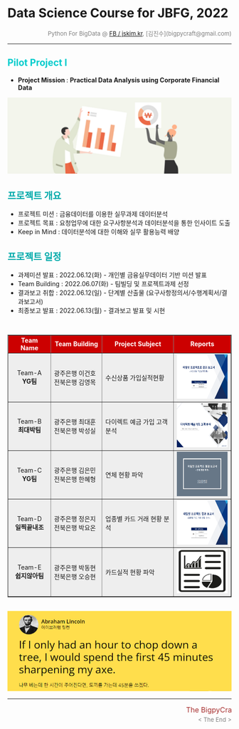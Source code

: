 # Data Science Course for JBFG, 2022

<div align='right'><font size=2 color='gray'>Python For BigData @ <font color='blue'><a href='https://www.facebook.com/jskim.kr'>FB / jskim.kr</a></font>, [김진수](bigpycraft@gmail.com)</font></div>
<hr>

<h2><font color="#00CCCC"><b>Pilot Project I</b></font></h2>


- <b>Project Mission </b> : <b>Practical Data Analysis using Corporate Financial Data </b>

<img src="./images/finace_da_01.png">

<br/>

## <font color='#00AAAA'>프로젝트 개요</font>
>  
- 프로젝트 미션 : 금융데이터를 이용한 실무과제 데이터분석
- 프로젝트 목표 : 요청업무에 대한 요구사항분석과 데이터분석을 통한 인사이트 도출
- Keep in Mind : 데이터분석에 대한 이해와 실무 활용능력 배양

## <font color='#00AAAA'>프로젝트 일정</font>

- 과제미션  발표 : 2022.06.12(화) - 개인별 금융실무데이터 기반 미션 발표
- Team Building : 2022.06.07(화) - 팀빌딩 및 프로젝트과제 선정 
- 결과보고  취합 : 2022.06.12(일) - 단계별 산출물 (요구사항정의서/수행계획서/결과보고서)
- 최종보고  발표 : 2022.06.13(월) - 결과보고 발표 및 시현

<br/>

<div align="left">
<table border=1 bgcolor="#EEEEEE">
	<tr bgcolor="#CC0000">
		<td width="120"><div align="center"><font color="#FFFFFF"><b>Team Name        </b></font></div></td>
		<td width="150"><div align="center"><font color="#FFFFFF"><b>Team Building    </b></font></div></td>
		<td width="250"><div align="center"><font color="#FFFFFF"><b>Project Subject  </b></font></div></td>
		<td width="180"><div align="center"><font color="#FFFFFF"><b>Reports          </b></font></div></td>
	</tr>
	<tr>
		<td><div align="center"> Team-A<br/> <b>YG팀</b>                              </div></td>
		<td><div align="left"  > 광주은행 이건호<br/> 전북은행 김영목                    </div></td>
		<td><div align="left"  > 수신상품 가입실적현황                                  </div></td>
		<td><div align="center"> <a href="reports/P2_최종분석보고서_A팀.pdf"><img src='images/P2_결과보고서_A팀.png' width=200 height=100></a>    </div></td>
	</tr>
	<tr>
		<td><div align="center"> Team-B<br/> <b>최대박팀</b>                           </div></td>
		<td><div align="left"  > 광주은행 최대훈<br/> 전북은행 박성실                    </div></td>
		<td><div align="left"  > 다이렉트 예금 가입 고객 분석                            </div></td>
		<td><div align="center"> <a href="reports/P2_최종분석보고서_B팀.pdf"><img src='images/P2_결과보고서_B팀.png' width=200 height=100></a>    </div></td>
	</tr>
	<tr>
		<td><div align="center"> Team-C<br/> <b>YG팀</b>                               </div></td>
		<td><div align="left"  > 광주은행 김은민<br/> 전북은행 한혜형                    </div></td>
		<td><div align="left"  > 연체 현황 파악                                         </div></td>
		<td><div align="center"> <a href="reports/P2_최종분석보고서_C팀.pdf"><img src='images/P2_결과보고서_C팀.png' width=200 height=100></a>    </div></td>
	</tr>
	<tr>
		<td><div align="center"> Team-D<br/> <b>일찍끝내조</b>                            </div></td>
		<td><div align="left"  > 광주은행 정은지<br/> 전북은행 박요온                      </div></td>
		<td><div align="left"  > 업종별 카드 거래 현황 분석                                </div></td>
		<td><div align="center"> <a href="reports/P2_최종분석보고서_D팀.pdf"><img src='images/P2_결과보고서_D팀.png' width=200 height=100></a>    </div></td>
	</tr>
	<tr>
		<td><div align="center"> Team-E<br/> <b>쉽지않아팀</b>                            </div></td>
		<td><div align="left"  > 광주은행 박동현<br/> 전북은행 오승현                       </div></td>
		<td><div align="left"  > 카드실적 현황 파악                                        </div></td>
		<td><div align="center"> <a href="reports/P2_최종분석보고서_E팀.pdf"><img src='images/P2_결과보고서_E팀.png' width=200 height=100></a>    </div></td>
	</tr>
</table>
</div>
<br/>
<img src="./images/sayings_01.png">

<hr>
<marquee><font size=3 color='brown'>The BigpyCraft find the information to design valuable society with Technology & Craft.</font></marquee>
<div align='right'><font size=2 color='gray'> &lt; The End &gt; </font></div>
